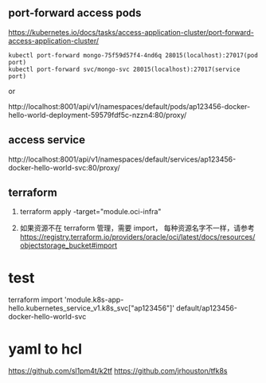 ## port-forward access pods

https://kubernetes.io/docs/tasks/access-application-cluster/port-forward-access-application-cluster/
```
kubectl port-forward mongo-75f59d57f4-4nd6q 28015(localhost):27017(pod port)
kubectl port-forward svc/mongo-svc 28015(localhost):27017(service port)
```
or

http://localhost:8001/api/v1/namespaces/default/pods/ap123456-docker-hello-world-deployment-59579fdf5c-nzzn4:80/proxy/
## access service
http://localhost:8001/api/v1/namespaces/default/services/ap123456-docker-hello-world-svc:80/proxy/

## terraform
1. terraform apply -target="module.oci-infra"

2. 如果资源不在 terraform 管理，需要 import， 每种资源名字不一样，请参考 https://registry.terraform.io/providers/oracle/oci/latest/docs/resources/objectstorage_bucket#import

# test

 terraform import 'module.k8s-app-hello.kubernetes_service_v1.k8s_svc[\"ap123456\"]' default/ap123456-docker-hello-world-svc


 # yaml to hcl
 https://github.com/sl1pm4t/k2tf
 https://github.com/jrhouston/tfk8s